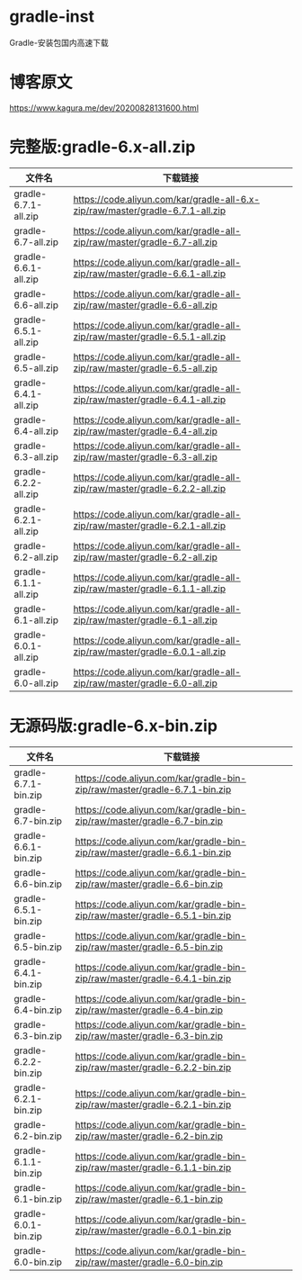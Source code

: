 # gradle-inst
Gradle-安装包国内高速下载

# 博客原文
https://www.kagura.me/dev/20200828131600.html

# 完整版:gradle-6.x-all.zip
|文件名|下载链接|
|--|--|
| gradle-6.7.1-all.zip	| https://code.aliyun.com/kar/gradle-all-6.x-zip/raw/master/gradle-6.7.1-all.zip |
| gradle-6.7-all.zip	| https://code.aliyun.com/kar/gradle-all-zip/raw/master/gradle-6.7-all.zip |
| gradle-6.6.1-all.zip	| https://code.aliyun.com/kar/gradle-all-zip/raw/master/gradle-6.6.1-all.zip |
| gradle-6.6-all.zip	| https://code.aliyun.com/kar/gradle-all-zip/raw/master/gradle-6.6-all.zip |
| gradle-6.5.1-all.zip	| https://code.aliyun.com/kar/gradle-all-zip/raw/master/gradle-6.5.1-all.zip |
| gradle-6.5-all.zip	| https://code.aliyun.com/kar/gradle-all-zip/raw/master/gradle-6.5-all.zip |
| gradle-6.4.1-all.zip	| https://code.aliyun.com/kar/gradle-all-zip/raw/master/gradle-6.4.1-all.zip |
| gradle-6.4-all.zip	| https://code.aliyun.com/kar/gradle-all-zip/raw/master/gradle-6.4-all.zip |
| gradle-6.3-all.zip	| https://code.aliyun.com/kar/gradle-all-zip/raw/master/gradle-6.3-all.zip |
| gradle-6.2.2-all.zip	| https://code.aliyun.com/kar/gradle-all-zip/raw/master/gradle-6.2.2-all.zip |
| gradle-6.2.1-all.zip	| https://code.aliyun.com/kar/gradle-all-zip/raw/master/gradle-6.2.1-all.zip |
| gradle-6.2-all.zip	| https://code.aliyun.com/kar/gradle-all-zip/raw/master/gradle-6.2-all.zip |
| gradle-6.1.1-all.zip	| https://code.aliyun.com/kar/gradle-all-zip/raw/master/gradle-6.1.1-all.zip |
| gradle-6.1-all.zip	| https://code.aliyun.com/kar/gradle-all-zip/raw/master/gradle-6.1-all.zip |
| gradle-6.0.1-all.zip	| https://code.aliyun.com/kar/gradle-all-zip/raw/master/gradle-6.0.1-all.zip |
| gradle-6.0-all.zip	| https://code.aliyun.com/kar/gradle-all-zip/raw/master/gradle-6.0-all.zip |

# 无源码版:gradle-6.x-bin.zip
|文件名|下载链接|
|--|--|
| gradle-6.7.1-bin.zip	| https://code.aliyun.com/kar/gradle-bin-zip/raw/master/gradle-6.7.1-bin.zip |
| gradle-6.7-bin.zip	| https://code.aliyun.com/kar/gradle-bin-zip/raw/master/gradle-6.7-bin.zip |
| gradle-6.6.1-bin.zip	| https://code.aliyun.com/kar/gradle-bin-zip/raw/master/gradle-6.6.1-bin.zip |
| gradle-6.6-bin.zip	| https://code.aliyun.com/kar/gradle-bin-zip/raw/master/gradle-6.6-bin.zip |
| gradle-6.5.1-bin.zip	| https://code.aliyun.com/kar/gradle-bin-zip/raw/master/gradle-6.5.1-bin.zip |
| gradle-6.5-bin.zip	| https://code.aliyun.com/kar/gradle-bin-zip/raw/master/gradle-6.5-bin.zip |
| gradle-6.4.1-bin.zip	| https://code.aliyun.com/kar/gradle-bin-zip/raw/master/gradle-6.4.1-bin.zip |
| gradle-6.4-bin.zip	| https://code.aliyun.com/kar/gradle-bin-zip/raw/master/gradle-6.4-bin.zip |
| gradle-6.3-bin.zip	| https://code.aliyun.com/kar/gradle-bin-zip/raw/master/gradle-6.3-bin.zip |
| gradle-6.2.2-bin.zip	| https://code.aliyun.com/kar/gradle-bin-zip/raw/master/gradle-6.2.2-bin.zip |
| gradle-6.2.1-bin.zip	| https://code.aliyun.com/kar/gradle-bin-zip/raw/master/gradle-6.2.1-bin.zip |
| gradle-6.2-bin.zip	| https://code.aliyun.com/kar/gradle-bin-zip/raw/master/gradle-6.2-bin.zip |
| gradle-6.1.1-bin.zip	| https://code.aliyun.com/kar/gradle-bin-zip/raw/master/gradle-6.1.1-bin.zip |
| gradle-6.1-bin.zip	| https://code.aliyun.com/kar/gradle-bin-zip/raw/master/gradle-6.1-bin.zip |
| gradle-6.0.1-bin.zip	| https://code.aliyun.com/kar/gradle-bin-zip/raw/master/gradle-6.0.1-bin.zip |
| gradle-6.0-bin.zip	| https://code.aliyun.com/kar/gradle-bin-zip/raw/master/gradle-6.0-bin.zip |

